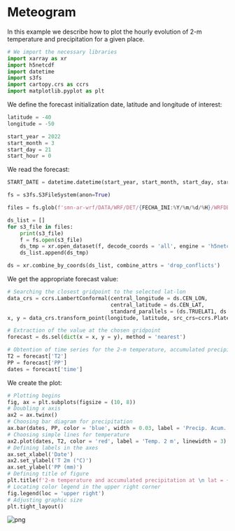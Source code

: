 # Meteogram

In this example we describe how to plot the hourly evolution of 2-m temperature and precipitation for a given place.


```python
# We import the necessary libraries
import xarray as xr
import h5netcdf
import datetime
import s3fs
import cartopy.crs as ccrs
import matplotlib.pyplot as plt
```

We define the forecast initialization date, latitude and longitude of interest:


```python
latitude = -40
longitude = -50

start_year = 2022
start_month = 3
start_day = 21
start_hour = 0
```

We read the forecast:


```python
START_DATE = datetime.datetime(start_year, start_month, start_day, start_hour)

fs = s3fs.S3FileSystem(anon=True)

files = fs.glob(f'smn-ar-wrf/DATA/WRF/DET/{FECHA_INI:%Y/%m/%d/%H}/WRFDETAR_01H_{START_DATE:%Y%m%d_%H}_*.nc')

ds_list = []
for s3_file in files:
    print(s3_file)
    f = fs.open(s3_file)
    ds_tmp = xr.open_dataset(f, decode_coords = 'all', engine = 'h5netcdf')
    ds_list.append(ds_tmp)

ds = xr.combine_by_coords(ds_list, combine_attrs = 'drop_conflicts')
```

We get the appropriate forecast value:


```python
# Searching the closest gridpoint to the selected lat-lon 
data_crs = ccrs.LambertConformal(central_longitude = ds.CEN_LON, 
                                 central_latitude = ds.CEN_LAT, 
                                 standard_parallels = (ds.TRUELAT1, ds.TRUELAT2))
x, y = data_crs.transform_point(longitude, latitude, src_crs=ccrs.PlateCarree())

# Extraction of the value at the chosen gridpoint
forecast = ds.sel(dict(x = x, y = y), method = 'nearest')

# Obtention of time series for the 2-m temperature, accumulated precipitation and dates 
T2 = forecast['T2']
PP = forecast['PP']
dates = forecast['time']
```

We create the plot:


```python
# Plotting begins
fig, ax = plt.subplots(figsize = (10, 8))
# Doubling x axis
ax2 = ax.twinx()
# Choosing bar diagram for precipitation 
ax.bar(dates, PP, color = 'blue', width = 0.03, label = 'Precip. Acum.')
# Choosing simple lines for temperature
ax2.plot(dates, T2, color = 'red', label = 'Temp. 2 m', linewidth = 3)
# Defining labels in the axes 
ax.set_xlabel('Date')
ax2.set_ylabel('T 2m (°C)')
ax.set_ylabel('PP (mm)')
# Defining title of figure 
plt.title(f'2-m temperature and accumulated precipitation at \n lat = {latitude:0.2f}, lon = {longitude:0.2f}')
# Locating color legend in the upper right corner 
fig.legend(loc = 'upper right')
# Adjusting graphic size
plt.tight_layout()
```


    
![png](Meteogram_files/Meteogram_10_0.png)
    

